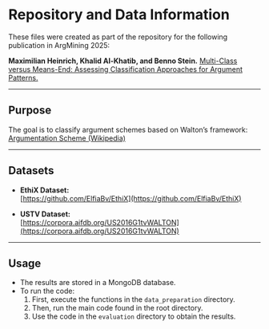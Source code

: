 # Repository and Data Information

These files were created as part of the repository for the following publication in ArgMining 2025:

**Maximilian Heinrich, Khalid Al-Khatib, and Benno Stein.** [Multi-Class versus Means-End: Assessing Classification Approaches for Argument Patterns.](https://webis.de/publications.html#heinrich_2025b)  


---

## Purpose

The goal is to classify argument schemes based on Walton’s framework:  
[Argumentation Scheme (Wikipedia)](https://en.wikipedia.org/wiki/Argumentation_scheme)

---

## Datasets

- **EthiX Dataset:**  
  [https://github.com/ElfiaBv/EthiX](https://github.com/ElfiaBv/EthiX)

- **USTV Dataset:**  
  [https://corpora.aifdb.org/US2016G1tvWALTON](https://corpora.aifdb.org/US2016G1tvWALTON)

---

## Usage

- The results are stored in a MongoDB database.
- To run the code:
  1. First, execute the functions in the `data_preparation` directory.
  2. Then, run the main code found in the root directory.
  3. Use the code in the `evaluation` directory to obtain the results.

